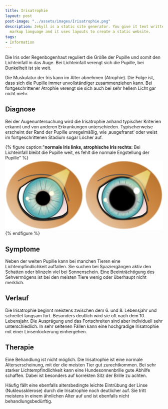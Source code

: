 ```yaml
---
title: Irisatrophie
layout: post
post-image: "../assets/images/Irisatrophie.png"
description: Jekyll is a static site generator. You give it text written in your favorite
  markup language and it uses layouts to create a static website.
tags:
- Information
---
```


Die Iris oder Regenbogenhaut reguliert die Größe der Pupille und somit den Lichteinfall in das Auge. Bei Lichteinfall verengt sich die Pupille, bei Dunkelheit ist sie weit.

Die Muskulatur der Iris kann im Alter abnehmen (Atrophie). Die Folge ist, dass sich die Pupille immer unvollständiger zusammenziehen kann. Bei fortgeschrittener Atrophie verengt sie sich auch bei sehr hellem Licht gar  nicht mehr.

## Diagnose

Bei der Augenuntersuchung wird die Irisatrophie anhand typischer Kriterien erkannt und von anderen Erkrankungen unterschieden. Typischerweise erscheint der Rand der Pupille unregelmäßig, wie ‚ausgefranst‘ oder weist im fortgeschrittenen Stadium sogar Löcher auf. 

{% figure caption:"**normale Iris links, atrophische Iris rechts:** Bei Lichteinfall bleibt die Pupille weit, es fehlt die normale Engstellung der Pupille" %}
![Lidrandtumor-OP](../assets/images/Irisatrophie.png)
{% endfigure %}

## Symptome

Neben der weiten Pupille kann bei manchen Tieren eine Lichtempfindlichkeit auffallen. Sie suchen bei Spaziergängen aktiv den Schatten oder blinzeln viel bei Sonnenschein. Eine Beeinträchtigung des Sehvermögens ist bei den meisten Tiere wenig oder überhaupt nicht merklich. 

## Verlauf

Die Irisatrophie beginnt meistens zwischen dem 6. und 8. Lebensjahr und schreitet langsam fort. Besonders deutlich wird sie oft nach dem 10. Lebensjahr. Die Ausprägung und das Fortschreiten sind aber individuell sehr unterschiedlich. In sehr seltenen Fällen kann eine hochgradige Irisatrophie mit einer Linsenlockerung einhergehen. 

## Therapie

Eine Behandlung ist nicht möglich. Die Irisatrophie ist eine normale Alterserscheinung, mit der die meisten Tier gut zurechtkommen. Bei sehr starker Lichtempfindlichkeit kann eine Hundesonnenbrille gute Abhilfe schaffen. Dabei ist besonders auf korrekten Sitz der Brille zu achten.

Häufig fällt eine ebenfalls altersbedingte leichte Eintrübung der Linse (Nukleussklerose) durch die Irisatrophie noch deutlicher auf. Sie tritt meistens in einem ähnlichen Alter auf und ist ebenfalls nicht behandlungsbedürftig.

